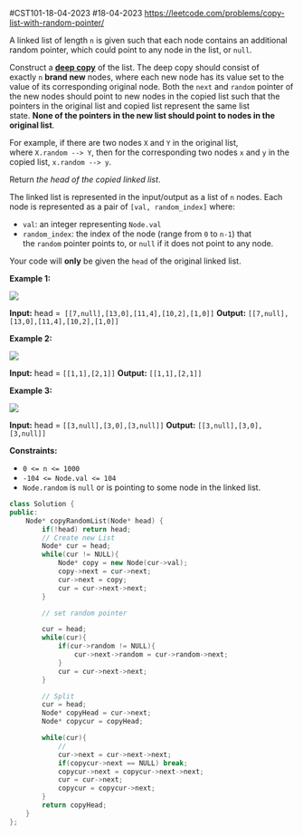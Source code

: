 #CST101-18-04-2023 
#18-04-2023 
https://leetcode.com/problems/copy-list-with-random-pointer/


A linked list of length `n` is given such that each node contains an additional random pointer, which could point to any node in the list, or `null`.

Construct a [**deep copy**](https://en.wikipedia.org/wiki/Object_copying#Deep_copy) of the list. The deep copy should consist of exactly `n` **brand new** nodes, where each new node has its value set to the value of its corresponding original node. Both the `next` and `random` pointer of the new nodes should point to new nodes in the copied list such that the pointers in the original list and copied list represent the same list state. **None of the pointers in the new list should point to nodes in the original list**.

For example, if there are two nodes `X` and `Y` in the original list, where `X.random --> Y`, then for the corresponding two nodes `x` and `y` in the copied list, `x.random --> y`.

Return _the head of the copied linked list_.

The linked list is represented in the input/output as a list of `n` nodes. Each node is represented as a pair of `[val, random_index]` where:

-   `val`: an integer representing `Node.val`
-   `random_index`: the index of the node (range from `0` to `n-1`) that the `random` pointer points to, or `null` if it does not point to any node.

Your code will **only** be given the `head` of the original linked list.

**Example 1:**

![](https://assets.leetcode.com/uploads/2019/12/18/e1.png)

**Input:** head =` [[7,null],[13,0],[11,4],[10,2],[1,0]]`
**Output:** `[[7,null],[13,0],[11,4],[10,2],[1,0]]`

**Example 2:**

![](https://assets.leetcode.com/uploads/2019/12/18/e2.png)

**Input:** head = `[[1,1],[2,1]]`
**Output:** `[[1,1],[2,1]]`

**Example 3:**

**![](https://assets.leetcode.com/uploads/2019/12/18/e3.png)**

**Input:** head = `[[3,null],[3,0],[3,null]]`
**Output:** `[[3,null],[3,0],[3,null]]`

**Constraints:**

-   `0 <= n <= 1000`
-   `-104 <= Node.val <= 104`
-   `Node.random` is `null` or is pointing to some node in the linked list.


```cpp
class Solution {
public:
    Node* copyRandomList(Node* head) {
        if(!head) return head;
        // Create new List
        Node* cur = head;
        while(cur != NULL){
            Node* copy = new Node(cur->val);
            copy->next = cur->next;
            cur->next = copy;
            cur = cur->next->next;
        }

        // set random pointer

        cur = head;
        while(cur){
            if(cur->random != NULL){
                cur->next->random = cur->random->next;
            }
            cur = cur->next->next;
        }

        // Split
        cur = head;
        Node* copyHead = cur->next;
        Node* copycur = copyHead;

        while(cur){
            //
            cur->next = cur->next->next;
            if(copycur->next == NULL) break;
            copycur->next = copycur->next->next;
            cur = cur->next;
            copycur = copycur->next;
        }
        return copyHead;
    }
};
```